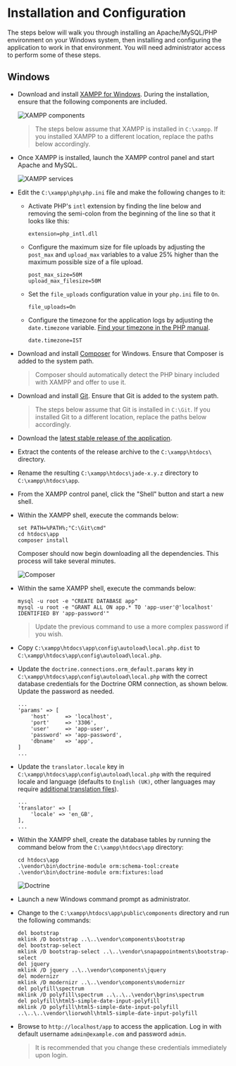 # Installation and Configuration

The steps below will walk you through installing an Apache/MySQL/PHP environment on your Windows system, then installing and configuring the application to work in that environment. You will need administrator access to perform some of these steps.

## Windows

* Download and install [XAMPP for Windows](https://apachefriends.org). During the installation, ensure that the following components are included.

  ![XAMPP components](images/xampp-windows-components.png)

  > The steps below assume that XAMPP is installed in `C:\xampp`. If you installed XAMPP to a different location, replace the paths below accordingly.

* Once XAMPP is installed, launch the XAMPP control panel and start Apache and MySQL.

  ![XAMPP services](images/xampp-windows-services.png)

* Edit the `C:\xampp\php\php.ini` file and make the following changes to it:

    * Activate PHP's `intl` extension by finding the line below and removing the semi-colon from the beginning of the line so that it looks like this:

          extension=php_intl.dll

    * Configure the maximum size for file uploads by adjusting the `post_max` and `upload_max` variables to a value 25% higher than the maximum possible size of a file upload.

          post_max_size=50M
          upload_max_filesize=50M

    * Set the `file_uploads` configuration value in your `php.ini` file to `On`.

          file_uploads=On

    * Configure the timezone for the application logs by adjusting the `date.timezone` variable. [Find your timezone in the PHP manual](http://php.net/manual/en/timezones.php).

          date.timezone=IST

* Download and install [Composer](https://getcomposer.org) for Windows. Ensure that Composer is added to the system path.

    > Composer should automatically detect the PHP binary included with XAMPP and offer to use it.

* Download and install [Git](https://git-scm.com/download/win). Ensure that Git is added to the system path.

    > The steps below assume that Git is installed in `C:\Git`. If you installed Git to a different location, replace the paths below accordingly.

* Download the [latest stable release of the application](https://github.com/vvaswani/jade/releases).

* Extract the contents of the release archive to the `C:\xampp\htdocs\` directory.

* Rename the resulting `C:\xampp\htdocs\jade-x.y.z` directory to `C:\xampp\htdocs\app`.

* From the XAMPP control panel, click the "Shell" button and start a new shell.

* Within the XAMPP shell, execute the commands below:

      set PATH=%PATH%;"C:\Git\cmd"
      cd htdocs\app
      composer install

  Composer should now begin downloading all the dependencies. This process will take several minutes.

  ![Composer](images/xampp-windows-composer.png)

* Within the same XAMPP shell, execute the commands below:

      mysql -u root -e "CREATE DATABASE app"
      mysql -u root -e "GRANT ALL ON app.* TO 'app-user'@'localhost' IDENTIFIED BY 'app-password'"

  > Update the previous command to use a more complex password if you wish.

* Copy `C:\xampp\htdocs\app\config\autoload\local.php.dist` to `C:\xampp\htdocs\app\config\autoload\local.php`.

* Update the `doctrine.connections.orm_default.params` key in `C:\xampp\htdocs\app\config\autoload\local.php` with the correct database credentials for the Doctrine ORM connection, as shown below. Update the password as needed.

      ...
      'params' => [
          'host'     => 'localhost',
          'port'     => '3306',
          'user'     => 'app-user',
          'password' => 'app-password',
          'dbname'   => 'app',
      ]
      ...

* Update the `translator.locale` key in `C:\xampp\htdocs\app\config\autoload\local.php` with the required locale and language (defaults to `English (UK)`, other languages may require [additional translation files](LOCALIZATION.md)).

      ...
      'translator' => [
          'locale' => 'en_GB',
      ],
      ...

* Within the XAMPP shell, create the database tables by running the command below from the `C:\xampp\htdocs\app` directory:

      cd htdocs\app
      .\vendor\bin\doctrine-module orm:schema-tool:create
      .\vendor\bin\doctrine-module orm:fixtures:load

  ![Doctrine](images/xampp-windows-doctrine.png)

* Launch a new Windows command prompt as administrator.

* Change to the `C:\xampp\htdocs\app\public\components` directory and run the following commands:

      del bootstrap
      mklink /D bootstrap ..\..\vendor\components\bootstrap
      del bootstrap-select
      mklink /D bootstrap-select ..\..\vendor\snapappointments\bootstrap-select
      del jquery
      mklink /D jquery ..\..\vendor\components\jquery
      del modernizr
      mklink /D modernizr ..\..\vendor\components\modernizr
      del polyfill\spectrum
      mklink /D polyfill\spectrum ..\..\..\vendor\bgrins\spectrum
      del polyfill\html5-simple-date-input-polyfill
      mklink /D polyfill\html5-simple-date-input-polyfill ..\..\..\vendor\liorwohl\html5-simple-date-input-polyfill

* Browse to `http://localhost/app` to access the application. Log in with default username `admin@example.com` and password `admin`.

  > It is recommended that you change these credentials immediately upon login.